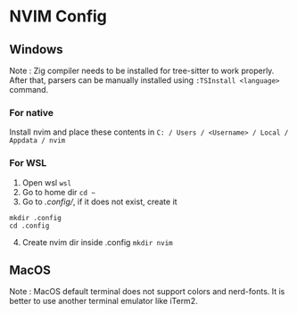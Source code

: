 # NVIM Config

## Windows
Note : Zig compiler needs to be installed for tree-sitter to work properly. After that, parsers can be manually installed using ```:TSInstall <language>``` command.

### For native
Install nvim and place these contents in ```C: / Users / <Username> / Local / Appdata / nvim```

### For WSL
1) Open wsl 
```wsl```
2) Go to home dir 
```cd ~```
3) Go to *.config/*, if it does not exist, create it 
```
mkdir .config 
cd .config
``` 
4) Create nvim dir inside .config 
```mkdir nvim```


## MacOS
Note : MacOS default terminal does not support colors and nerd-fonts. It is better to use another terminal emulator like iTerm2.

